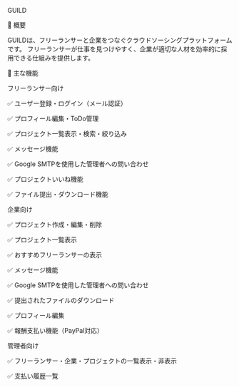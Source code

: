GUILD

📌 概要

GUILDは、フリーランサーと企業をつなぐクラウドソーシングプラットフォームです。
フリーランサーが仕事を見つけやすく、企業が適切な人材を効率的に採用できる仕組みを提供します。

🎯 主な機能

フリーランサー向け

✅ ユーザー登録・ログイン（メール認証）

✅ プロフィール編集・ToDo管理

✅ プロジェクト一覧表示・検索・絞り込み

✅ メッセージ機能

✅ Google SMTPを使用した管理者への問い合わせ

✅ プロジェクトいいね機能

✅ ファイル提出・ダウンロード機能

企業向け

✅ プロジェクト作成・編集・削除

✅ プロジェクト一覧表示

✅ おすすめフリーランサーの表示

✅ メッセージ機能

✅ Google SMTPを使用した管理者への問い合わせ

✅ 提出されたファイルのダウンロード

✅ プロフィール編集

✅ 報酬支払い機能（PayPal対応）

管理者向け

✅ フリーランサー・企業・プロジェクトの一覧表示・非表示

✅ 支払い履歴一覧

